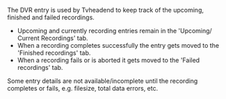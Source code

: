 The DVR entry is used by Tvheadend to keep track of the upcoming, 
finished and failed recordings.

* Upcoming and currently recording entries remain in the 'Upcoming/ 
Current Recordings' tab.
* When a recording completes successfully the entry gets moved to the 
'Finished recordings' tab.
* When a recording fails or is aborted it gets moved to the 'Failed 
recordings' tab.

Some entry details are not available/incomplete until the recording 
completes or fails, e.g. filesize, total data errors, etc.
